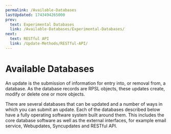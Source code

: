 ```yaml
---
permalink: /Available-Databases
lastUpdated: 1743494265000
prev:
  text: Experimental Databases
  link: /Available-Databases/Experimental-Databases/
next:
  text: RESTful API
  link: /Update-Methods/RESTful-API/
---
```


# Available Databases

An update is the submission of information for entry into, or removal from, a database. As the database records are RPSL objects, these updates create, modify or delete one or more objects.

There are several databases that can be updated and a number of ways in which you can submit an update. Each of the databases described below have a fully operating software system built around them. This includes the core database software as well as the external interfaces, for example email service, Webupdates, Syncupdates and RESTful API.
